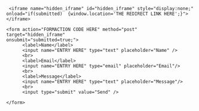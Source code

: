 
<script type="text/javascript">var submitted=false;</script>
     <iframe name="hidden_iframe" id="hidden_iframe" style="display:none;" onload="if(submitted)  {window.location='THE REDIRECT LINK HERE';}"></iframe>

    <form action="FORMACTION CODE HERE" method="post" target="hidden_iframe"
    onsubmit="submitted=true;">
          <label>Name</label>
          <input name="ENTRY HERE" type="text" placeholder="Name" />
          <br>
          <label>Email</label>
          <input name="ENTRY HERE" type="email" placeholder="Email"/>
          <br>
          <label>Message</label>
          <input name="ENTRY HERE" type="text" placeholder="Message"/>
          <br>
          <input type="submit" value="Send" />

    </form>
